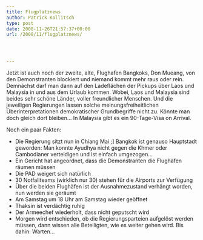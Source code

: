```yaml
---
title: Flugplatznews
author: Patrick Kollitsch
type: post
date: 2008-11-26T21:57:37+00:00
url: /2008/11/flugplatznews/




---
```

Jetzt ist auch noch der zweite, alte, Flughafen Bangkoks, Don Mueang, von den Demonstranten blockiert und niemand kommt mehr raus oder rein. Demn&auml;chst darf man dann auf den Ladefl&auml;chen der Pickups &uuml;ber Laos und Malaysia in und aus dem Urlaub kommen. Wobei, Laos und Malaysia sind beides sehr sch&ouml;ne L&auml;nder, voller freundlicher Menschen. Und die jeweiligen Regierungen lassen solche meinungsfreiheitlichen &Uuml;berinterpretationen demokratischer Grundbegriffe nicht zu. K&ouml;nnte man doch gleich dort bleiben&#8230; In Malaysia gibt es ein 90-Tage-Visa on Arrival.

Noch ein paar Fakten:

  * Die Regierung sitzt nun in Chiang Mai ;] Bangkok ist genauso Hauptstadt geworden: Man konnte Ayudhya nicht gegen die Khmer oder Cambodianer verteidigen und ist einfach umgezogen&#8230;
  * Ein Gericht hat angeordnet, dass die Demonstranten die Flugh&auml;fen r&auml;umen m&uuml;ssen
  * Die <span class="caps">PAD</span> weigert sich nat&uuml;rlich
  * 30 Notfallteams (wirklich nur 30) stehen f&uuml;r die Airports zur Verf&uuml;gung
  * &Uuml;ber die beiden Flugh&auml;fen ist der Ausnahmezustand verh&auml;ngt worden, nun werden sie ger&auml;umt
  * Am Samstag um 18 Uhr am Samstag wieder ge&ouml;ffnet
  * Thaksin ist verd&auml;chtig ruhig
  * Der Armeechef wiederholt, dass nicht geputscht wird
  * Morgen wird entschieden, ob die Regierungsparteien aufgel&ouml;st werden m&uuml;ssen, dann wissen alle Beteiligten, wie es weiter gehen wird. Bis dahin: Warten&#8230;